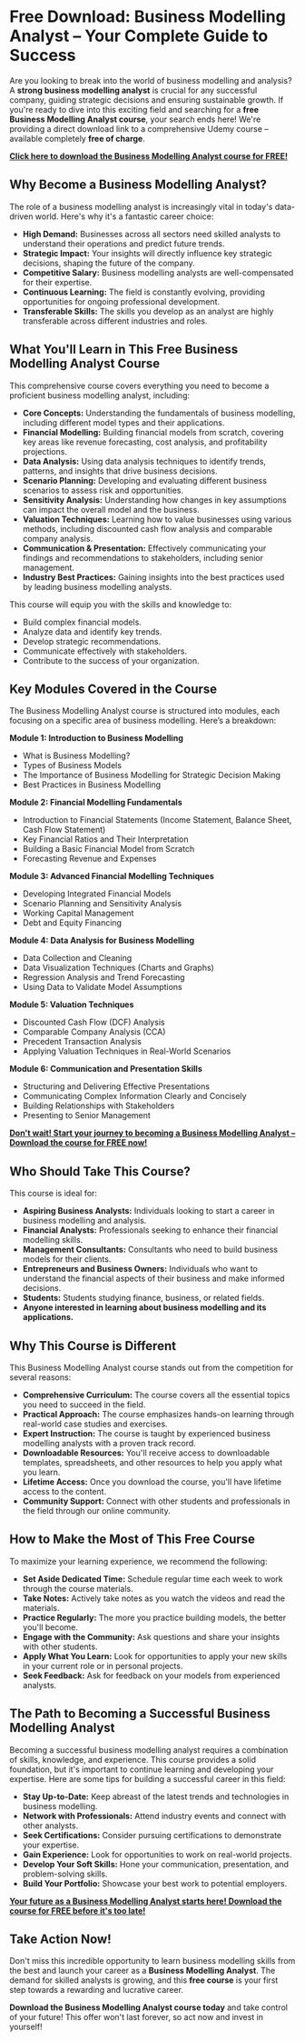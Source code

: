 # Free Download: Business Modelling Analyst – Your Complete Guide to Success

Are you looking to break into the world of business modelling and analysis? A **strong business modelling analyst** is crucial for any successful company, guiding strategic decisions and ensuring sustainable growth. If you're ready to dive into this exciting field and searching for a **free Business Modelling Analyst course**, your search ends here! We're providing a direct download link to a comprehensive Udemy course – available completely **free of charge**.

[**Click here to download the Business Modelling Analyst course for FREE!**](https://udemywork.com/business-modelling-analyst)

## Why Become a Business Modelling Analyst?

The role of a business modelling analyst is increasingly vital in today's data-driven world. Here's why it's a fantastic career choice:

*   **High Demand:** Businesses across all sectors need skilled analysts to understand their operations and predict future trends.
*   **Strategic Impact:** Your insights will directly influence key strategic decisions, shaping the future of the company.
*   **Competitive Salary:** Business modelling analysts are well-compensated for their expertise.
*   **Continuous Learning:** The field is constantly evolving, providing opportunities for ongoing professional development.
*   **Transferable Skills:** The skills you develop as an analyst are highly transferable across different industries and roles.

## What You'll Learn in This Free Business Modelling Analyst Course

This comprehensive course covers everything you need to become a proficient business modelling analyst, including:

*   **Core Concepts:** Understanding the fundamentals of business modelling, including different model types and their applications.
*   **Financial Modelling:** Building financial models from scratch, covering key areas like revenue forecasting, cost analysis, and profitability projections.
*   **Data Analysis:** Using data analysis techniques to identify trends, patterns, and insights that drive business decisions.
*   **Scenario Planning:** Developing and evaluating different business scenarios to assess risk and opportunities.
*   **Sensitivity Analysis:** Understanding how changes in key assumptions can impact the overall model and the business.
*   **Valuation Techniques:** Learning how to value businesses using various methods, including discounted cash flow analysis and comparable company analysis.
*   **Communication & Presentation:** Effectively communicating your findings and recommendations to stakeholders, including senior management.
*   **Industry Best Practices:** Gaining insights into the best practices used by leading business modelling analysts.

This course will equip you with the skills and knowledge to:

*   Build complex financial models.
*   Analyze data and identify key trends.
*   Develop strategic recommendations.
*   Communicate effectively with stakeholders.
*   Contribute to the success of your organization.

## Key Modules Covered in the Course

The Business Modelling Analyst course is structured into modules, each focusing on a specific area of business modelling. Here’s a breakdown:

**Module 1: Introduction to Business Modelling**

*   What is Business Modelling?
*   Types of Business Models
*   The Importance of Business Modelling for Strategic Decision Making
*   Best Practices in Business Modelling

**Module 2: Financial Modelling Fundamentals**

*   Introduction to Financial Statements (Income Statement, Balance Sheet, Cash Flow Statement)
*   Key Financial Ratios and Their Interpretation
*   Building a Basic Financial Model from Scratch
*   Forecasting Revenue and Expenses

**Module 3: Advanced Financial Modelling Techniques**

*   Developing Integrated Financial Models
*   Scenario Planning and Sensitivity Analysis
*   Working Capital Management
*   Debt and Equity Financing

**Module 4: Data Analysis for Business Modelling**

*   Data Collection and Cleaning
*   Data Visualization Techniques (Charts and Graphs)
*   Regression Analysis and Trend Forecasting
*   Using Data to Validate Model Assumptions

**Module 5: Valuation Techniques**

*   Discounted Cash Flow (DCF) Analysis
*   Comparable Company Analysis (CCA)
*   Precedent Transaction Analysis
*   Applying Valuation Techniques in Real-World Scenarios

**Module 6: Communication and Presentation Skills**

*   Structuring and Delivering Effective Presentations
*   Communicating Complex Information Clearly and Concisely
*   Building Relationships with Stakeholders
*   Presenting to Senior Management

[**Don't wait! Start your journey to becoming a Business Modelling Analyst – Download the course for FREE now!**](https://udemywork.com/business-modelling-analyst)

## Who Should Take This Course?

This course is ideal for:

*   **Aspiring Business Analysts:** Individuals looking to start a career in business modelling and analysis.
*   **Financial Analysts:** Professionals seeking to enhance their financial modelling skills.
*   **Management Consultants:** Consultants who need to build business models for their clients.
*   **Entrepreneurs and Business Owners:** Individuals who want to understand the financial aspects of their business and make informed decisions.
*   **Students:** Students studying finance, business, or related fields.
*   **Anyone interested in learning about business modelling and its applications.**

## Why This Course is Different

This Business Modelling Analyst course stands out from the competition for several reasons:

*   **Comprehensive Curriculum:** The course covers all the essential topics you need to succeed in the field.
*   **Practical Approach:** The course emphasizes hands-on learning through real-world case studies and exercises.
*   **Expert Instruction:** The course is taught by experienced business modelling analysts with a proven track record.
*   **Downloadable Resources:** You'll receive access to downloadable templates, spreadsheets, and other resources to help you apply what you learn.
*   **Lifetime Access:** Once you download the course, you'll have lifetime access to the content.
*   **Community Support:** Connect with other students and professionals in the field through our online community.

## How to Make the Most of This Free Course

To maximize your learning experience, we recommend the following:

*   **Set Aside Dedicated Time:** Schedule regular time each week to work through the course materials.
*   **Take Notes:** Actively take notes as you watch the videos and read the materials.
*   **Practice Regularly:** The more you practice building models, the better you'll become.
*   **Engage with the Community:** Ask questions and share your insights with other students.
*   **Apply What You Learn:** Look for opportunities to apply your new skills in your current role or in personal projects.
*   **Seek Feedback:** Ask for feedback on your models from experienced analysts.

## The Path to Becoming a Successful Business Modelling Analyst

Becoming a successful business modelling analyst requires a combination of skills, knowledge, and experience. This course provides a solid foundation, but it's important to continue learning and developing your expertise. Here are some tips for building a successful career in this field:

*   **Stay Up-to-Date:** Keep abreast of the latest trends and technologies in business modelling.
*   **Network with Professionals:** Attend industry events and connect with other analysts.
*   **Seek Certifications:** Consider pursuing certifications to demonstrate your expertise.
*   **Gain Experience:** Look for opportunities to work on real-world projects.
*   **Develop Your Soft Skills:** Hone your communication, presentation, and problem-solving skills.
*   **Build Your Portfolio:** Showcase your best work to potential employers.

[**Your future as a Business Modelling Analyst starts here! Download the course for FREE before it's too late!**](https://udemywork.com/business-modelling-analyst)

## Take Action Now!

Don't miss this incredible opportunity to learn business modelling skills from the best and launch your career as a **Business Modelling Analyst**. The demand for skilled analysts is growing, and this **free course** is your first step towards a rewarding and lucrative career.

**Download the Business Modelling Analyst course today** and take control of your future! This offer won't last forever, so act now and invest in yourself!

